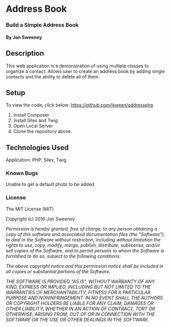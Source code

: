 # Address Book

### Build a Simple Address Book

#### By Jon Sweeney

## Description

This web application is a demonstration of using multiple classes to organize a contact.  Allows user to create an address book by adding single contacts and the ability to delete all of them.

## Setup

To view the code, click below:
https://github.com/jsween/addressphp

1.  Install Composer
2.  Install Silex and Twig
3.  Open Local Server
4.  Clone the repository above.

## Technologies Used

Application: PHP, Silex, Twig

### Known Bugs
Unable to get a default photo to be added

### License

The MIT License (MIT)

Copyright (c) 2016 Jon Sweeney


_Permission is hereby granted, free of charge, to any person obtaining a copy of this software and associated documentation files (the "Software"), to deal in the Software without restriction, including without limitation the rights to use, copy, modify, merge, publish, distribute, sublicense, and/or sell copies of the Software, and to permit persons to whom the Software is furnished to do so, subject to the following conditions:_  

_The above copyright notice and this permission notice shall be included in all copies or substantial portions of the Software._

_THE SOFTWARE IS PROVIDED "AS IS", WITHOUT WARRANTY OF ANY KIND, EXPRESS OR IMPLIED, INCLUDING BUT NOT LIMITED TO THE WARRANTIES OF MERCHANTABILITY, FITNESS FOR A PARTICULAR PURPOSE AND NONINFRINGEMENT. IN NO EVENT SHALL THE AUTHORS OR COPYRIGHT HOLDERS BE LIABLE FOR ANY CLAIM, DAMAGES OR OTHER LIABILITY, WHETHER IN AN ACTION OF CONTRACT, TORT OR OTHERWISE, ARISING FROM, OUT OF OR IN CONNECTION WITH THE SOFTWARE OR THE USE OR OTHER DEALINGS IN THE SOFTWARE._
